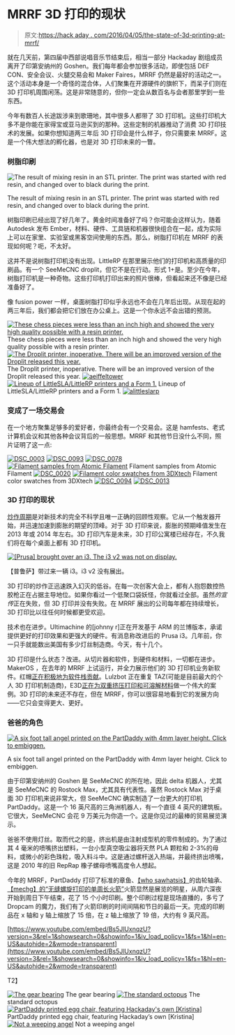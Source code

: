 # MRRF 3D 打印的现状

> 原文:[https://hack aday . com/2016/04/05/the-state-of-3d-printing-at-mrrf/](https://hackaday.com/2016/04/05/the-state-of-3d-printing-at-mrrf/)

就在几天前，第四届中西部说唱音乐节结束后，相当一部分 Hackaday 剧组成员离开了印第安纳州的 Goshen。我们每年都会参加很多活动，即使包括 DEF CON、安全会议、火腿交易会和 Maker Faires，MRRF 仍然是最好的活动之一。这个活动本身是一个奇怪的混合体，人们聚集在开源硬件的旗帜下，而呆子们则在 3D 打印机周围闲荡。这是非常随意的，但你一定会从数百名与会者那里学到一些东西。

今年有数百人长途跋涉来到歌珊地，其中很多人都带了 3D 打印机。这些打印机大多不是你能在家得宝或亚马逊买到的那种。这些定制的机器推动了消费 3D 打印技术的发展。如果你想知道两三年后 3D 打印会是什么样子，你只需要来 MRRF。这是一个伟大想法的孵化器，也是对 3D 打印未来的一瞥。

### 树脂印刷

![The result of mixing resin in an STL printer. The print was started with red resin, and changed over to black during the print.](../Images/2c0f13ffa1a311e5a4c2ac92393ec4b2.png)

The result of mixing resin in an STL printer. The print was started with red resin, and changed over to black during the print.

树脂印刷已经出现了好几年了。黄金时间准备好了吗？你可能会这样认为，随着 Autodesk 发布 Ember，材料、硬件、工具链和机器很快组合在一起，成为实际上可以在家里、实验室或黑客空间使用的东西。那么，树脂打印机在 MRRF 的表现如何呢？呃，不太好。

这并不是说树脂打印机没有出现。LittleRP 在那里展示他们的打印机和高质量的印刷品。有一个 SeeMeCNC droplit，但它不是在行动。形式 1+是。至少在今年，树脂打印机是一种奇物。这些打印机打印出来的照片很棒，但看起来还不像是已经准备好了。

像 fusion power 一样，桌面树脂打印似乎永远也不会在几年后出现。从现在起的两三年后，我们都会把它们放在办公桌上。这是一个你永远不会出错的预测。

 [![These chess pieces were less than an inch high and showed the very high quality possible with a resin printer.](../Images/2e2c2e8bf99fa7b381b0f46b3614b56e.png "chess pieces")](https://hackaday.com/2016/04/05/the-state-of-3d-printing-at-mrrf/chess-pieces/) These chess pieces were less than an inch high and showed the very high quality possible with a resin printer. [![The Droplit printer, inoperative. There will be an improved version of the Droplit released this year.](../Images/a6f90622336f04d1c6dff8ddb6c9078e.png "adroplit")](https://hackaday.com/2016/04/05/the-state-of-3d-printing-at-mrrf/adroplit/) The Droplit printer, inoperative. There will be an improved version of the Droplit released this year. [![aeiffeltower](../Images/cf740ead4545527a7833a4a849aae131.png "aeiffeltower")](https://hackaday.com/2016/04/05/the-state-of-3d-printing-at-mrrf/aeiffeltower/)  [![Lineup of LittleSLA/LittleRP printers and a Form 1.](../Images/9402a6438f21a9db6d7e14f96c71b61f.png "aform")](https://hackaday.com/2016/04/05/the-state-of-3d-printing-at-mrrf/aform/) Lineup of LittleSLA/LittleRP printers and a Form 1\. [![alittleslarp](../Images/ab5cf57eadef716660c43004ee13c4fb.png "alittleslarp")](https://hackaday.com/2016/04/05/the-state-of-3d-printing-at-mrrf/alittleslarp/) 

### 变成了一场交易会

在一个地方聚集足够多的爱好者，你最终会有一个交易会。这是 hamfests、老式计算机会议和其他各种会议背后的一般思想。MRRF 和其他节日没什么不同，照片证明了这一点:

 [![DSC_0003](../Images/33822d7faf7a0d058dc3b9023557c61a.png "DSC_0003")](https://hackaday.com/2016/04/05/the-state-of-3d-printing-at-mrrf/dsc_0003-3/)  [![DSC_0093](../Images/ae7d880f1f064071c62f16133c18097e.png "DSC_0093")](https://hackaday.com/2016/04/05/the-state-of-3d-printing-at-mrrf/dsc_0093-5/)  [![DSC_0078](../Images/5bc47ebaccf905473d563be7e0ccdb55.png "DSC_0078")](https://hackaday.com/2016/04/05/the-state-of-3d-printing-at-mrrf/dsc_0078-5/)  [![Filament samples from Atomic Filament](../Images/86082da5dc4d2da167012da60be89496.png "DSC_0131")](https://hackaday.com/2016/04/05/the-state-of-3d-printing-at-mrrf/dsc_0131-2/) Filament samples from Atomic Filament [![DSC_0020](../Images/50b61993ef62d6f638eed120d105ac70.png "DSC_0020")](https://hackaday.com/2016/04/05/the-state-of-3d-printing-at-mrrf/dsc_0020-3/)  [![Filament color swatches from 3DXtech](../Images/a69d4ba302e1d65bfdb2481fbf90f953.png "DSC_0163")](https://hackaday.com/2016/04/05/the-state-of-3d-printing-at-mrrf/dsc_0163-2/) Filament color swatches from 3DXtech [![DSC_0094](../Images/918e825656eef7917ddcb1a45afaa18f.png "DSC_0094")](https://hackaday.com/2016/04/05/the-state-of-3d-printing-at-mrrf/dsc_0094/)  [![DSC_0013](../Images/be99d084a833239f2e7ffb5917952d2f.png "DSC_0013")](https://hackaday.com/2016/04/05/the-state-of-3d-printing-at-mrrf/dsc_0013-5/) 

### 3D 打印的现状

[炒作周期](https://en.wikipedia.org/wiki/Hype_cycle)是对新技术的完全不科学且唯一正确的回顾性观察。它从一个触发器开始，并迅速加速到膨胀的期望的顶峰。对于 3D 打印来说，膨胀的预期峰值发生在 2013 年或 2014 年左右。3D 打印汽车是未来，3D 打印公寓楼已经存在，不久我们将在每个桌面上都有 3D 打印机。

[![[Prusa] brought over an i3\. The i3 v2 was not on display.](../Images/3c7ae476b072cda7756ce3e8001cc897.png)](https://hackaday.com/wp-content/uploads/2016/03/dsc_0162.jpg) 

【普鲁萨】带过来一辆 i3。i3 v2 没有展出。

3D 打印的炒作正迅速跌入幻灭的低谷。在每一次创客大会上，都有人抱怨数控热胶枪正在占据主导地位。如果你看过一个低聚口袋妖怪，你就看过全部。虽然*的宣传*正在失败，但 3D 打印并没有失败。在 MRRF 展出的公司每年都在持续增长，3D 打印比以往任何时候都更受欢迎。

技术也在进步。Ultimachine 的[johnny r]正在开发基于 ARM 的兰博版本，承诺提供更好的打印效果和更强大的硬件。有消息称改进后的 Prusa i3。几年前，你一只手就能数出美国有多少灯丝制造商。今天，有十几个。

3D 打印是什么状态？改进。从切片器和软件，到硬件和材料，一切都在进步。MakerOS ，在去年的 MRRF 上试运行，并全力展示他们的 3D 打印机业务新软件。红帽[正在积极地为软件栈贡献](http://hackaday.com/2016/03/23/mrrf-how-red-hat-helps-open-source-3d-printing/)。Lulzbot 正在重复 TAZ(可能是目前最大的个人 3D 打印机制造商)，E3D[正在为双重挤压打印和可溶解材料](http://hackaday.com/2016/03/19/mrrf-3d-printing-spectacular/)做一个伟大的案例。3D 打印的未来还不存在，但在 MRRF，你可以很容易地看到它的发展方向——它只会变得更大、更好。

### 爸爸的角色

[![A six foot tall angel printed on the PartDaddy with 4mm layer height. Click to embiggen.](../Images/c6837affc8ed9a941055022146f1cfa9.png)](https://hackaday.com/wp-content/uploads/2016/03/angel.jpg)

A six foot tall angel printed on the PartDaddy with 4mm layer height. Click to embiggen.

由于印第安纳州的 Goshen 是 SeeMeCNC 的所在地，因此 delta 机器人，尤其是 SeeMeCNC 的 Rostock Max，尤其具有代表性。虽然 Rostock Max 对于桌面 3D 打印机来说非常大，但 SeeMeCNC 确实制造了一台更大的打印机 PartDaddy。这是一个 16 英尺高的三角洲机器人，有一个直径 4 英尺的建筑板。它很大，SeeMeCNC 会花 9 万美元为你造一个。这是你见过的最棒的贸易展览演示。

爸爸不使用灯丝。取而代之的是，挤出机是由注射成型机的零件制成的。为了通过其 4 毫米的喷嘴挤出塑料，一台小型真空吸尘器将天然 PLA 颗粒和 2-3%的母料，或微小的彩色珠粒，吸入料斗中。这是通过螺杆送入热端，并最终挤出喷嘴，这是 2010 年的旧 RepRap 橡子螺母喷嘴高度令人想起。

今年的 MRRF，PartDaddy 打印了标准的章鱼、[【who sawhatsis】](https://www.youmagine.com/designs/quick-print-gear-bearing)的齿轮轴承、[【mechg】的“无缝螺旋打印的单周长火箭”](http://www.thingiverse.com/thing:458903)火箭显然是展览的明星，从周六深夜开始到周日下午结束，花了 15 个小时印刷。整个印刷过程是现场直播的，多亏了 Dropcam 的魔力，我们有了火箭印刷的时间间隔和节日的最后一天。完成的印刷品在 x 轴和 y 轴上缩放了 15 倍，在 z 轴上缩放了 19 倍，大约有 9 英尺高。

 [https://www.youtube.com/embed/Bs5JlUxnqzU?version=3&rel=1&showsearch=0&showinfo=1&iv_load_policy=1&fs=1&hl=en-US&autohide=2&wmode=transparent](https://www.youtube.com/embed/Bs5JlUxnqzU?version=3&rel=1&showsearch=0&showinfo=1&iv_load_policy=1&fs=1&hl=en-US&autohide=2&wmode=transparent)

T2】

 [![The gear bearing](../Images/38dfc9e8cb33951a759f70d704d51885.png "Gear bearing")](https://hackaday.com/2016/04/05/the-state-of-3d-printing-at-mrrf/gear-bearing/) The gear bearing [![The standard octopus](../Images/fcd98afde4f9963cd47b010febaae668.png "Octopus")](https://hackaday.com/2016/04/05/the-state-of-3d-printing-at-mrrf/octopus-2/) The standard octopus [![PartDaddy printed egg chair, featuring Hackaday's own [Kristina]](../Images/e1c4b8f50ff14273b57554567e6ae8e2.png "Egg Chair")](https://hackaday.com/2016/04/05/the-state-of-3d-printing-at-mrrf/egg-chair/) PartDaddy printed egg chair, featuring Hackaday’s own [Kristina] [![Not a weeping angel](../Images/cc904c15330878a80160c89acd7a27d1.png "Angel")](https://hackaday.com/2016/04/05/the-state-of-3d-printing-at-mrrf/angel-2/) Not a weeping angel